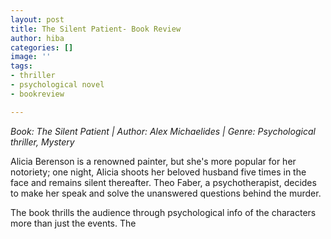 ```yaml
---
layout: post
title: The Silent Patient- Book Review
author: hiba
categories: []
image: ''
tags:
- thriller
- psychological novel
- bookreview

---
```

_Book: The Silent Patient | Author: Alex Michaelides | Genre: Psychological thriller, Mystery_

Alicia Berenson is a renowned painter, but she's more popular for her notoriety; one night, Alicia shoots her beloved husband five times in the face and remains silent thereafter. Theo Faber, a psychotherapist, decides to make her speak and solve the unanswered questions behind the murder.

The book thrills the audience through psychological info of the characters more than just the events. The 